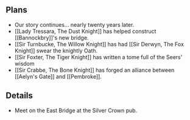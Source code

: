 ## Plans
- Our story continues... nearly twenty years later.
- [[Lady Tressara, The Dust Knight]] has helped construct [[Bannockbry]]'s new bridge.
- [[Sir Turnbucke, The Willow Knight]] has had [[Sir Derwyn, The Fox Knight]] swear the knightly Oath.
- [[Sir Foxter, The Tiger Knight]] has written a tome full of the Seers' wisdom
- [[Sir Crabbe, The Bone Knight]] has forged an alliance between [[Aelyn's Gate]] and [[Pembroke]].

## Details
- Meet on the East Bridge at the Silver Crown pub. 